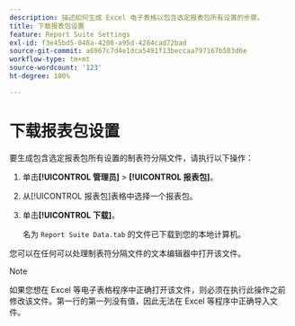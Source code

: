 ```yaml
---
description: 描述如何生成 Excel 电子表格以包含选定报表包所有设置的步骤。
title: 下载报表包设置
feature: Report Suite Settings
exl-id: f3e45bd5-048a-4200-a95d-4284cad72bad
source-git-commit: a6967c7d4e1dca5491f13beccaa797167b503d6e
workflow-type: tm+mt
source-wordcount: '123'
ht-degree: 100%

---
```


# 下载报表包设置

要生成包含选定报表包所有设置的制表符分隔文件，请执行以下操作：

1. 单击&#x200B;**[!UICONTROL 管理员]** > **[!UICONTROL 报表包]**。

2. 从[!UICONTROL 报表包]表格中选择一个报表包。

3. 单击&#x200B;**[!UICONTROL 下载]**。

   名为 `Report Suite Data.tab` 的文件已下载到您的本地计算机。

您可以在任何可以处理制表符分隔文件的文本编辑器中打开该文件。

>[!NOTE]
>
>   如果您想在 Excel 等电子表格程序中正确打开该文件，则必须在执行此操作之前修改该文件。第一行的第一列没有值，因此无法在 Excel 等程序中正确导入文件。
